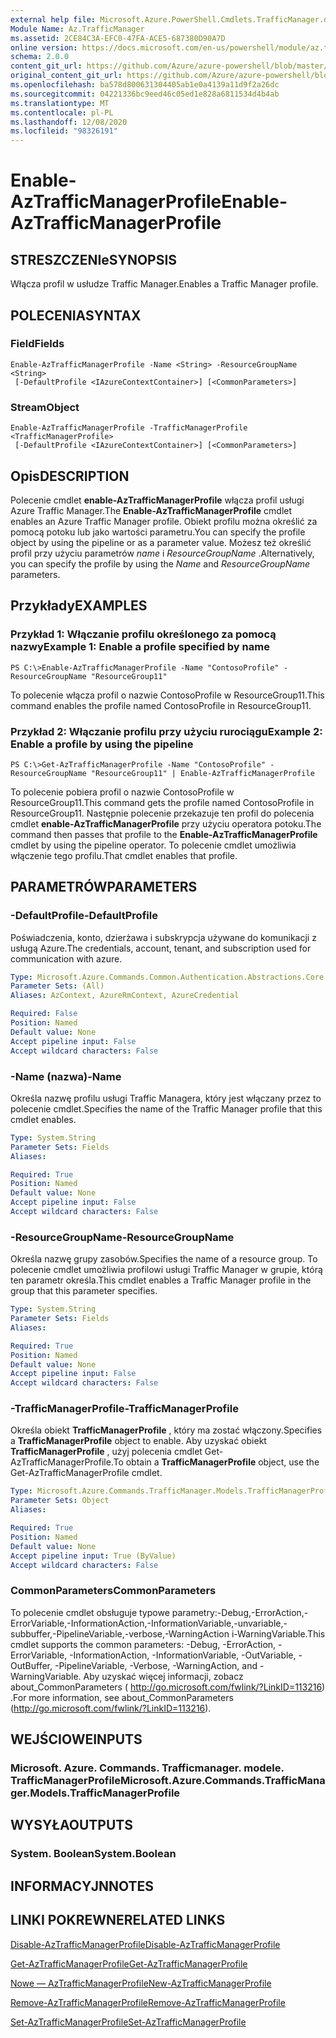 ```yaml
---
external help file: Microsoft.Azure.PowerShell.Cmdlets.TrafficManager.dll-Help.xml
Module Name: Az.TrafficManager
ms.assetid: 2CE84C3A-EFC0-47FA-ACE5-687380D90A7D
online version: https://docs.microsoft.com/en-us/powershell/module/az.trafficmanager/enable-aztrafficmanagerprofile
schema: 2.0.0
content_git_url: https://github.com/Azure/azure-powershell/blob/master/src/TrafficManager/TrafficManager/help/Enable-AzTrafficManagerProfile.md
original_content_git_url: https://github.com/Azure/azure-powershell/blob/master/src/TrafficManager/TrafficManager/help/Enable-AzTrafficManagerProfile.md
ms.openlocfilehash: ba578d800631304405ab1e0a4139a11d9f2a26dc
ms.sourcegitcommit: 04221336bc9eed46c05ed1e828a6811534d4b4ab
ms.translationtype: MT
ms.contentlocale: pl-PL
ms.lasthandoff: 12/08/2020
ms.locfileid: "98326191"
---
```

# <span data-ttu-id="92706-101">Enable-AzTrafficManagerProfile</span><span class="sxs-lookup"><span data-stu-id="92706-101">Enable-AzTrafficManagerProfile</span></span>

## <span data-ttu-id="92706-102">STRESZCZENIe</span><span class="sxs-lookup"><span data-stu-id="92706-102">SYNOPSIS</span></span>
<span data-ttu-id="92706-103">Włącza profil w usłudze Traffic Manager.</span><span class="sxs-lookup"><span data-stu-id="92706-103">Enables a Traffic Manager profile.</span></span>

## <span data-ttu-id="92706-104">POLECENIA</span><span class="sxs-lookup"><span data-stu-id="92706-104">SYNTAX</span></span>

### <span data-ttu-id="92706-105">Field</span><span class="sxs-lookup"><span data-stu-id="92706-105">Fields</span></span>
```
Enable-AzTrafficManagerProfile -Name <String> -ResourceGroupName <String>
 [-DefaultProfile <IAzureContextContainer>] [<CommonParameters>]
```

### <span data-ttu-id="92706-106">Stream</span><span class="sxs-lookup"><span data-stu-id="92706-106">Object</span></span>
```
Enable-AzTrafficManagerProfile -TrafficManagerProfile <TrafficManagerProfile>
 [-DefaultProfile <IAzureContextContainer>] [<CommonParameters>]
```

## <span data-ttu-id="92706-107">Opis</span><span class="sxs-lookup"><span data-stu-id="92706-107">DESCRIPTION</span></span>
<span data-ttu-id="92706-108">Polecenie cmdlet **enable-AzTrafficManagerProfile** włącza profil usługi Azure Traffic Manager.</span><span class="sxs-lookup"><span data-stu-id="92706-108">The **Enable-AzTrafficManagerProfile** cmdlet enables an Azure Traffic Manager profile.</span></span>
<span data-ttu-id="92706-109">Obiekt profilu można określić za pomocą potoku lub jako wartości parametru.</span><span class="sxs-lookup"><span data-stu-id="92706-109">You can specify the profile object by using the pipeline or as a parameter value.</span></span>
<span data-ttu-id="92706-110">Możesz też określić profil przy użyciu parametrów *name* i *ResourceGroupName* .</span><span class="sxs-lookup"><span data-stu-id="92706-110">Alternatively, you can specify the profile by using the *Name* and *ResourceGroupName* parameters.</span></span>

## <span data-ttu-id="92706-111">Przykłady</span><span class="sxs-lookup"><span data-stu-id="92706-111">EXAMPLES</span></span>

### <span data-ttu-id="92706-112">Przykład 1: Włączanie profilu określonego za pomocą nazwy</span><span class="sxs-lookup"><span data-stu-id="92706-112">Example 1: Enable a profile specified by name</span></span>
```
PS C:\>Enable-AzTrafficManagerProfile -Name "ContosoProfile" -ResourceGroupName "ResourceGroup11"
```

<span data-ttu-id="92706-113">To polecenie włącza profil o nazwie ContosoProfile w ResourceGroup11.</span><span class="sxs-lookup"><span data-stu-id="92706-113">This command enables the profile named ContosoProfile in ResourceGroup11.</span></span>

### <span data-ttu-id="92706-114">Przykład 2: Włączanie profilu przy użyciu rurociągu</span><span class="sxs-lookup"><span data-stu-id="92706-114">Example 2: Enable a profile by using the pipeline</span></span>
```
PS C:\>Get-AzTrafficManagerProfile -Name "ContosoProfile" -ResourceGroupName "ResourceGroup11" | Enable-AzTrafficManagerProfile
```

<span data-ttu-id="92706-115">To polecenie pobiera profil o nazwie ContosoProfile w ResourceGroup11.</span><span class="sxs-lookup"><span data-stu-id="92706-115">This command gets the profile named ContosoProfile in ResourceGroup11.</span></span>
<span data-ttu-id="92706-116">Następnie polecenie przekazuje ten profil do polecenia cmdlet **enable-AzTrafficManagerProfile** przy użyciu operatora potoku.</span><span class="sxs-lookup"><span data-stu-id="92706-116">The command then passes that profile to the **Enable-AzTrafficManagerProfile** cmdlet by using the pipeline operator.</span></span>
<span data-ttu-id="92706-117">To polecenie cmdlet umożliwia włączenie tego profilu.</span><span class="sxs-lookup"><span data-stu-id="92706-117">That cmdlet enables that profile.</span></span>

## <span data-ttu-id="92706-118">PARAMETRÓW</span><span class="sxs-lookup"><span data-stu-id="92706-118">PARAMETERS</span></span>

### <span data-ttu-id="92706-119">-DefaultProfile</span><span class="sxs-lookup"><span data-stu-id="92706-119">-DefaultProfile</span></span>
<span data-ttu-id="92706-120">Poświadczenia, konto, dzierżawa i subskrypcja używane do komunikacji z usługą Azure.</span><span class="sxs-lookup"><span data-stu-id="92706-120">The credentials, account, tenant, and subscription used for communication with azure.</span></span>

```yaml
Type: Microsoft.Azure.Commands.Common.Authentication.Abstractions.Core.IAzureContextContainer
Parameter Sets: (All)
Aliases: AzContext, AzureRmContext, AzureCredential

Required: False
Position: Named
Default value: None
Accept pipeline input: False
Accept wildcard characters: False
```

### <span data-ttu-id="92706-121">-Name (nazwa)</span><span class="sxs-lookup"><span data-stu-id="92706-121">-Name</span></span>
<span data-ttu-id="92706-122">Określa nazwę profilu usługi Traffic Managera, który jest włączany przez to polecenie cmdlet.</span><span class="sxs-lookup"><span data-stu-id="92706-122">Specifies the name of the Traffic Manager profile that this cmdlet enables.</span></span>

```yaml
Type: System.String
Parameter Sets: Fields
Aliases:

Required: True
Position: Named
Default value: None
Accept pipeline input: False
Accept wildcard characters: False
```

### <span data-ttu-id="92706-123">-ResourceGroupName</span><span class="sxs-lookup"><span data-stu-id="92706-123">-ResourceGroupName</span></span>
<span data-ttu-id="92706-124">Określa nazwę grupy zasobów.</span><span class="sxs-lookup"><span data-stu-id="92706-124">Specifies the name of a resource group.</span></span>
<span data-ttu-id="92706-125">To polecenie cmdlet umożliwia profilowi usługi Traffic Manager w grupie, którą ten parametr określa.</span><span class="sxs-lookup"><span data-stu-id="92706-125">This cmdlet enables a Traffic Manager profile in the group that this parameter specifies.</span></span>

```yaml
Type: System.String
Parameter Sets: Fields
Aliases:

Required: True
Position: Named
Default value: None
Accept pipeline input: False
Accept wildcard characters: False
```

### <span data-ttu-id="92706-126">-TrafficManagerProfile</span><span class="sxs-lookup"><span data-stu-id="92706-126">-TrafficManagerProfile</span></span>
<span data-ttu-id="92706-127">Określa obiekt **TrafficManagerProfile** , który ma zostać włączony.</span><span class="sxs-lookup"><span data-stu-id="92706-127">Specifies a **TrafficManagerProfile** object to enable.</span></span>
<span data-ttu-id="92706-128">Aby uzyskać obiekt **TrafficManagerProfile** , użyj polecenia cmdlet Get-AzTrafficManagerProfile.</span><span class="sxs-lookup"><span data-stu-id="92706-128">To obtain a **TrafficManagerProfile** object, use the Get-AzTrafficManagerProfile cmdlet.</span></span>

```yaml
Type: Microsoft.Azure.Commands.TrafficManager.Models.TrafficManagerProfile
Parameter Sets: Object
Aliases:

Required: True
Position: Named
Default value: None
Accept pipeline input: True (ByValue)
Accept wildcard characters: False
```

### <span data-ttu-id="92706-129">CommonParameters</span><span class="sxs-lookup"><span data-stu-id="92706-129">CommonParameters</span></span>
<span data-ttu-id="92706-130">To polecenie cmdlet obsługuje typowe parametry:-Debug,-ErrorAction,-ErrorVariable,-InformationAction,-InformationVariable,-unvariable,-subbuffer,-PipelineVariable,-verbose,-WarningAction i-WarningVariable.</span><span class="sxs-lookup"><span data-stu-id="92706-130">This cmdlet supports the common parameters: -Debug, -ErrorAction, -ErrorVariable, -InformationAction, -InformationVariable, -OutVariable, -OutBuffer, -PipelineVariable, -Verbose, -WarningAction, and -WarningVariable.</span></span> <span data-ttu-id="92706-131">Aby uzyskać więcej informacji, zobacz about_CommonParameters ( http://go.microsoft.com/fwlink/?LinkID=113216) .</span><span class="sxs-lookup"><span data-stu-id="92706-131">For more information, see about_CommonParameters (http://go.microsoft.com/fwlink/?LinkID=113216).</span></span>

## <span data-ttu-id="92706-132">WEJŚCIOWE</span><span class="sxs-lookup"><span data-stu-id="92706-132">INPUTS</span></span>

### <span data-ttu-id="92706-133">Microsoft. Azure. Commands. Trafficmanager. modele. TrafficManagerProfile</span><span class="sxs-lookup"><span data-stu-id="92706-133">Microsoft.Azure.Commands.TrafficManager.Models.TrafficManagerProfile</span></span>

## <span data-ttu-id="92706-134">WYSYŁA</span><span class="sxs-lookup"><span data-stu-id="92706-134">OUTPUTS</span></span>

### <span data-ttu-id="92706-135">System. Boolean</span><span class="sxs-lookup"><span data-stu-id="92706-135">System.Boolean</span></span>

## <span data-ttu-id="92706-136">INFORMACYJN</span><span class="sxs-lookup"><span data-stu-id="92706-136">NOTES</span></span>

## <span data-ttu-id="92706-137">LINKI POKREWNE</span><span class="sxs-lookup"><span data-stu-id="92706-137">RELATED LINKS</span></span>

[<span data-ttu-id="92706-138">Disable-AzTrafficManagerProfile</span><span class="sxs-lookup"><span data-stu-id="92706-138">Disable-AzTrafficManagerProfile</span></span>](./Disable-AzTrafficManagerProfile.md)

[<span data-ttu-id="92706-139">Get-AzTrafficManagerProfile</span><span class="sxs-lookup"><span data-stu-id="92706-139">Get-AzTrafficManagerProfile</span></span>](./Get-AzTrafficManagerProfile.md)

[<span data-ttu-id="92706-140">Nowe — AzTrafficManagerProfile</span><span class="sxs-lookup"><span data-stu-id="92706-140">New-AzTrafficManagerProfile</span></span>](./New-AzTrafficManagerProfile.md)

[<span data-ttu-id="92706-141">Remove-AzTrafficManagerProfile</span><span class="sxs-lookup"><span data-stu-id="92706-141">Remove-AzTrafficManagerProfile</span></span>](./Remove-AzTrafficManagerProfile.md)

[<span data-ttu-id="92706-142">Set-AzTrafficManagerProfile</span><span class="sxs-lookup"><span data-stu-id="92706-142">Set-AzTrafficManagerProfile</span></span>](./Set-AzTrafficManagerProfile.md)


